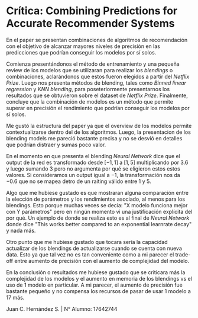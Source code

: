 # Crítica: Combining Predictions for Accurate Recommender Systems

En el paper se presentan combinaciones de algoritmos de recomendación con el objetivo de alcanzar mayores niveles de precisión en las predicciones que podrían conseguir los modelos por sí solos.

Comienza presentándonos el método de entrenamiento y una pequeña review de los modelos que se utilizaran para realizar los *blendings* o combinaciones, aclarándonos que estos fueron elegidos a partir del *Netflix Prize*. Luego nos presenta métodos de blending, tales como *Binned linear regression* y *KNN blending*, para poseteriormente presentarnos los resultados que se obtuvieron sobre el dataset de *Netflix Prize*. Finalmente, concluye que la combinación de modelos es un método que permite superar en precisión el rendimiento que podrían conseguir los modelos por sí solos.

Me gustó la estructura del paper ya que el overview de los modelos permite contextualizarse dentro del de los algoritmos. Luego, la presentacion de los blending models me pareció bastante precisa y no se desvió en detalles que podrían distraer y sumas poco valor. 

En el momento en que presenta el blending *Neural Network* dice que el output de la red es transformado desde $[-1,1]$ a $[1,5]$ multiplicando por $3.6$ y luego sumando $3$ pero no argumenta por qué se eligieron estos estos valores. Si consideramos un output igual a $-1$, la transformación nos da $-0.6$ que no se mapea detro de un raiting válido entre 1 y 5.

Algo que me hubiese gustado es que mostraran alguna comparación entre la elección de parámetros y los rendimientos asociado, al menos para los blendings. Esto porque muchas veces se decía: "X modelo funciona mejor con Y parámetros" pero en ningún momento vi una justificación explícita del por qué. Un ejemplo de donde se realiza esto es al final de *Neural Network* donde dice "This works better compared to an exponential learnrate decay" y nada más.

Otro punto que me hubiese gustado que tocara sería la capacidad actualizar de los blendings de actualizarse cuando se cuenta con nueva data. Esto ya que tal vez no es tan conveniente como a mi parecer el trade-off entre aumento de precisión con el aumento de complejidad del modelo.

En la conclusión o resultados me hubiese gustado que se criticara más la complejidad de los modelos y el aumento en memoria de los blendings vs el uso de 1 modelo en particular. A mi parecer, el aumento de precisión fue bastante pequeño y no compensa los recursos de pasar de usar 1 modelo a 17 más.

Juan C. Hernández S. | N° Alumno: 17642744